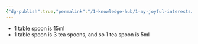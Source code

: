 ```yaml
---
{"dg-publish":true,"permalink":"/1-knowledge-hub/1-my-joyful-interests/cooking/measurements/","noteIcon":""}
---
```


- 1 table spoon is 15ml
- 1 table spoon is 3 tea spoons, and so 1 tea spoon is 5ml